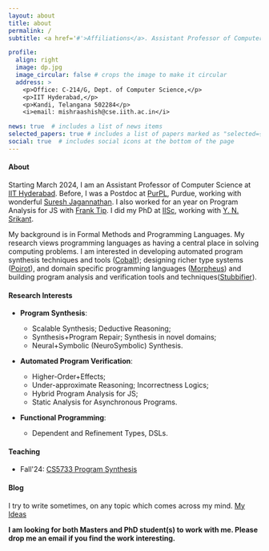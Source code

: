 ```yaml
---
layout: about
title: about
permalink: /
subtitle: <a href='#'>Affiliations</a>. Assistant Professor of Computer Science@IITH.

profile:
  align: right
  image: dp.jpg
  image_circular: false # crops the image to make it circular
  address: >
    <p>Office: C-214/G, Dept. of Computer Science,</p>
    <p>IIT Hyderabad,</p>
    <p>Kandi, Telangana 502284</p>
    <i>email: mishraashish@cse.iith.ac.in</i>

news: true  # includes a list of news items
selected_papers: true # includes a list of papers marked as "selected={true}"
social: true  # includes social icons at the bottom of the page
---
```

#### About
Starting March 2024, I am an Assistant Professor of Computer Science at [IIT Hyderabad](https://cse.iith.ac.in). Before, I was a Postdoc at [PurPL](https://purduepl.github.io), Purdue, working with wonderful [Suresh Jagannathan](https://www.cs.purdue.edu/homes/suresh/). I also worked for an year on Program Analysis for JS with [Frank Tip](http://www.franktip.org/). I did my PhD at [IISc](https://www.csa.iisc.ac.in/), working with [Y. N. Srikant](https://drona.csa.iisc.ac.in/~srikant/).

My background is in Formal Methods and Programming Languages. My research views programming languages as having a central place in solving computing problems. I am interested in developing  automated program synthesis techniques and tools ([Cobalt](https://aegis-iisc.github.io/assets/pdf/OOPSLA23.pdf)); designing richer type systems ([Poirot](https://aegis-iisc.github.io/assets/pdf/poirotpreprint.pdf)), and domain specific programming languages ([Morpheus](https://arxiv.org/abs/2305.07901v1)) and building program analysis and verification tools and techniques([Stubbifier](https://aegis-iisc.github.io/assets/pdf/JESE.pdf)).
#### Research Interests

- **Program Synthesis**: 
	- Scalable Synthesis; Deductive Reasoning; 
	- Synthesis+Program Repair; Synthesis in novel domains; 
	- Neural+Symbolic (NeuroSymbolic) Synthesis.

- **Automated Program Verification**: 
	- Higher-Order+Effects; 
	- Under-approximate Reasoning; Incorrectness Logics; 
	- Hybrid Program Analysis for JS;
	- Static Analysis for Asynchronous Programs.

- **Functional Programming**:
	-  Dependent and Refinement Types, DSLs.
  
#### Teaching 

-   Fall'24: [CS5733 Program Synthesis](/cs5733/)


#### Blog 
I try to write sometimes, on any topic which comes across my mind.
[My Ideas](https://augustashish.wordpress.com/)

<!--

I am interested in developing techniques and tools to help developers build reliable, secure and efficient Software. In this context, I am especially interested in building program analysis and verification tools, designing programming languages, and developing automated program synthesis techniques for programs with effects, dynamic features and asynchronous semantics.

  

Recently, I have worked on developing a component-based program synthesis tool (**Cobalt**) to synthesize

correct programs using effectful libraries. Previously, I have worked on designing a domain-specific language (**Morpheus**) with support for rich refinement types to reason about the correctness of effectful Parser Combinator programs. Before that, I also developed static and dynamic program analysis techniques for Android (**AsyncDroid**) and Javascript programs (**Stubbifier**). -->

  

<!-- <span style="color:red"> **I am currently in the job market, preferably in India.** </span> -->

<!-- <font color='red'>**I am currently in the job market, preferably in India.**</font>

My statements are as follows: ([CV](assets/pdf/ashish_cv.pdf), [Research statement](assets/pdf/research.pdf), [Teaching statement](assets/pdf/teaching.pdf)).-->

**I am looking for both Masters and PhD student(s) to work with me. 
Please drop me an email if you find the work interesting.**